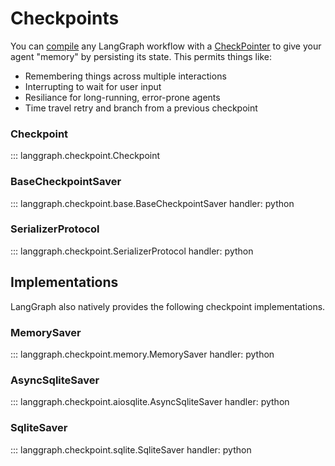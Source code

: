 # Checkpoints

You can [compile](https://langchain-ai.github.io/langgraph/reference/graphs/#langgraph.graph.MessageGraph.compile) any LangGraph workflow with a [CheckPointer](https://langchain-ai.github.io/langgraph/reference/checkpoints/#basecheckpointsaver) to give your agent "memory" by persisting its state. This permits things like:

- Remembering things across multiple interactions
- Interrupting to wait for user input
- Resiliance for long-running, error-prone agents
- Time travel retry and branch from a previous checkpoint

### Checkpoint

::: langgraph.checkpoint.Checkpoint


### BaseCheckpointSaver

::: langgraph.checkpoint.base.BaseCheckpointSaver
    handler: python

### SerializerProtocol

::: langgraph.checkpoint.SerializerProtocol
    handler: python

## Implementations

LangGraph also natively provides the following checkpoint implementations.

### MemorySaver

::: langgraph.checkpoint.memory.MemorySaver
    handler: python

### AsyncSqliteSaver

::: langgraph.checkpoint.aiosqlite.AsyncSqliteSaver
    handler: python


### SqliteSaver

::: langgraph.checkpoint.sqlite.SqliteSaver
    handler: python